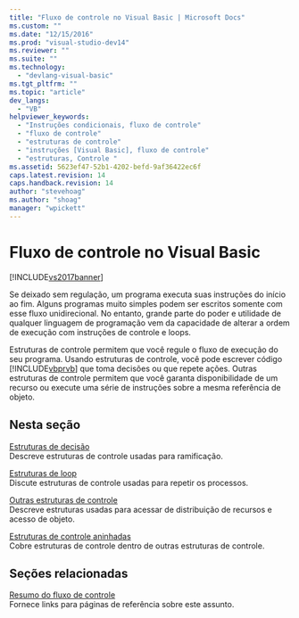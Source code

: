 ```yaml
---
title: "Fluxo de controle no Visual Basic | Microsoft Docs"
ms.custom: ""
ms.date: "12/15/2016"
ms.prod: "visual-studio-dev14"
ms.reviewer: ""
ms.suite: ""
ms.technology: 
  - "devlang-visual-basic"
ms.tgt_pltfrm: ""
ms.topic: "article"
dev_langs: 
  - "VB"
helpviewer_keywords: 
  - "Instruções condicionais, fluxo de controle"
  - "fluxo de controle"
  - "estruturas de controle"
  - "instruções [Visual Basic], fluxo de controle"
  - "estruturas, Controle "
ms.assetid: 5623ef47-52b1-4202-befd-9af36422ec6f
caps.latest.revision: 14
caps.handback.revision: 14
author: "stevehoag"
ms.author: "shoag"
manager: "wpickett"
---
```

# Fluxo de controle no Visual Basic
[!INCLUDE[vs2017banner](../../../../csharp/includes/vs2017banner.md)]

Se deixado sem regulação, um programa executa suas instruções do início ao fim.  Alguns programas muito simples podem ser escritos somente com esse fluxo unidirecional.  No entanto, grande parte do poder e utilidade de qualquer linguagem de programação vem da capacidade de alterar a ordem de execução com instruções de controle e loops.  
  
 Estruturas de controle permitem que você regule o fluxo de execução do seu programa.  Usando estruturas de controle, você pode escrever código [!INCLUDE[vbprvb](../../../../csharp/programming-guide/concepts/linq/includes/vbprvb_md.md)] que toma decisões ou que repete ações.  Outras estruturas de controle permitem que você garanta disponibilidade de um recurso ou execute uma série de instruções sobre a mesma referência de objeto.  
  
## Nesta seção  
 [Estruturas de decisão](../../../../visual-basic/programming-guide/language-features/control-flow/decision-structures.md)  
 Descreve estruturas de controle usadas para ramificação.  
  
 [Estruturas de loop](../../../../visual-basic/programming-guide/language-features/control-flow/loop-structures.md)  
 Discute estruturas de controle usadas para repetir os processos.  
  
 [Outras estruturas de controle](../../../../visual-basic/programming-guide/language-features/control-flow/other-control-structures.md)  
 Descreve estruturas usadas para acessar de distribuição de recursos e acesso de objeto.  
  
 [Estruturas de controle aninhadas](../../../../visual-basic/programming-guide/language-features/control-flow/nested-control-structures.md)  
 Cobre estruturas de controle dentro de outras estruturas de controle.  
  
## Seções relacionadas  
 [Resumo do fluxo de controle](../../../../visual-basic/language-reference/keywords/control-flow-summary.md)  
 Fornece links para páginas de referência sobre este assunto.